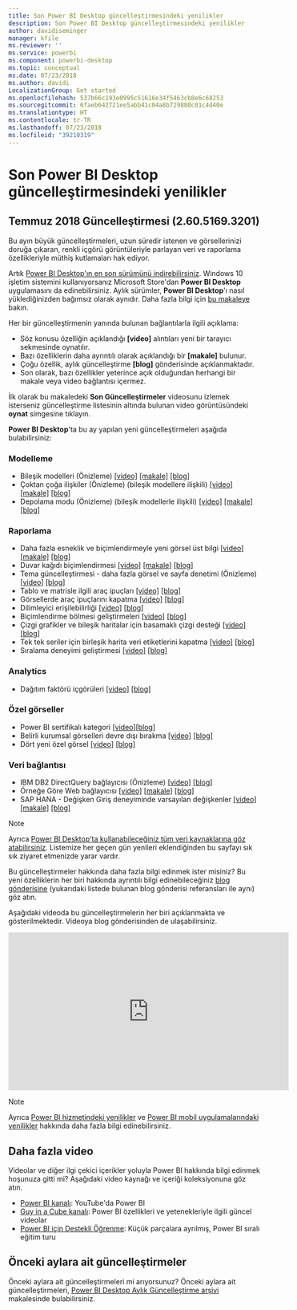 ```yaml
---
title: Son Power BI Desktop güncelleştirmesindeki yenilikler
description: Son Power BI Desktop güncelleştirmesindeki yenilikler
author: davidiseminger
manager: kfile
ms.reviewer: ''
ms.service: powerbi
ms.component: powerbi-desktop
ms.topic: conceptual
ms.date: 07/23/2018
ms.author: davidi
LocalizationGroup: Get started
ms.openlocfilehash: 537b66c193e0995c51616e34f5463cb8e6c68253
ms.sourcegitcommit: 6faeb642721ee5abb41c04a8b729880c01c4d40e
ms.translationtype: HT
ms.contentlocale: tr-TR
ms.lasthandoff: 07/23/2018
ms.locfileid: "39210319"
---
```

# <a name="whats-new-in-the-latest-power-bi-desktop-update"></a>Son Power BI Desktop güncelleştirmesindeki yenilikler

## <a name="july-2018-update-26051693201"></a>Temmuz 2018 Güncelleştirmesi (2.60.5169.3201)

Bu ayın büyük güncelleştirmeleri, uzun süredir istenen ve görsellerinizi doruğa çıkaran, renkli içgörü görüntüleriyle parlayan veri ve raporlama özellikleriyle müthiş kutlamaları hak ediyor.

Artık [Power BI Desktop'ın en son sürümünü indirebilirsiniz](https://powerbi.microsoft.com/desktop). Windows 10 işletim sistemini kullanıyorsanız Microsoft Store'dan **Power BI Desktop** uygulamasını da edinebilirsiniz. Aylık sürümler, **Power BI Desktop**'ı nasıl yüklediğinizden bağımsız olarak aynıdır. Daha fazla bilgi için [bu makaleye](desktop-get-the-desktop.md) bakın. 

Her bir güncelleştirmenin yanında bulunan bağlantılarla ilgili açıklama:

* Söz konusu özelliğin açıklandığı **[video]** alıntıları yeni bir tarayıcı sekmesinde oynatılır.
* Bazı özelliklerin daha ayrıntılı olarak açıklandığı bir **[makale]** bulunur.
* Çoğu özellik, aylık güncelleştirme **[blog]** gönderisinde açıklanmaktadır.
* Son olarak, bazı özellikler yeterince açık olduğundan herhangi bir makale veya video bağlantısı içermez.

İlk olarak bu makaledeki **Son Güncelleştirmeler** videosunu izlemek isterseniz güncelleştirme listesinin altında bulunan video görüntüsündeki **oynat** simgesine tıklayın.

**Power BI Desktop**'ta bu ay yapılan yeni güncelleştirmeleri aşağıda bulabilirsiniz:

### <a name="modeling"></a>Modelleme

* Bileşik modelleri (Önizleme)  [[video]](https://youtu.be/Mtig3rmIUe0?t=15s)  [[makale]](desktop-composite-models.md)  [[blog]](https://powerbi.microsoft.com/blog/power-bi-desktop-july-2018-feature-summary/#compositeModels)
* Çoktan çoğa ilişkiler (Önizleme) (bileşik modellere ilişkili)  [[video]](https://youtu.be/Mtig3rmIUe0?t=4m53s)  [[makale]](desktop-many-to-many-relationships.md)  [[blog]](https://powerbi.microsoft.com/blog/power-bi-desktop-july-2018-feature-summary/#compositeModels)
* Depolama modu (Önizleme) (bileşik modellerle ilişkili)  [[video]](https://youtu.be/Mtig3rmIUe0?t=15s)  [[makale]](desktop-storage-mode.md)  [[blog]](https://powerbi.microsoft.com/blog/power-bi-desktop-july-2018-feature-summary/#compositeModels)


### <a name="reporting"></a>Raporlama

* Daha fazla esneklik ve biçimlendirmeyle yeni görsel üst bilgi  [[video]](https://youtu.be/Mtig3rmIUe0?t=8m26s)  [[makale]](desktop-visual-elements-for-reports.md#using-improved-visual-headers-in-power-bi-reports)  [[blog]](https://powerbi.microsoft.com/blog/power-bi-desktop-july-2018-feature-summary/#visualHeader) 
* Duvar kağıdı biçimlendirmesi  [[video]](https://youtu.be/Mtig3rmIUe0?t=14m19s)  [[makale]](desktop-visual-elements-for-reports.md#using-wallpaper-in-power-bi-reports)  [[blog]](https://powerbi.microsoft.com/blog/power-bi-desktop-july-2018-feature-summary/#wallpaper) 
* Tema güncelleştirmesi - daha fazla görsel ve sayfa denetimi (Önizleme)  [[video]](https://youtu.be/Mtig3rmIUe0?t=19m14s)  [[blog]](https://powerbi.microsoft.com/blog/power-bi-desktop-july-2018-feature-summary/#theme) 
* Tablo ve matrisle ilgili araç ipuçları  [[video]](https://youtu.be/Mtig3rmIUe0?t=22m53s)  [[blog]](https://powerbi.microsoft.com/blog/power-bi-desktop-july-2018-feature-summary/#tableTooltips) 
* Görsellerde araç ipuçlarını kapatma  [[video]](https://youtu.be/Mtig3rmIUe0?t=22m53s)  [[blog]](https://powerbi.microsoft.com/blog/power-bi-desktop-july-2018-feature-summary/#tooltips) 
* Dilimleyici erişilebilirliği  [[video]](https://youtu.be/Mtig3rmIUe0?t=27m29s)  [[blog]](https://powerbi.microsoft.com/blog/power-bi-desktop-july-2018-feature-summary/#slicerAccessibility) 
* Biçimlendirme bölmesi geliştirmeleri  [[video]](https://youtu.be/Mtig3rmIUe0?t=30m18s)  [[blog]](https://powerbi.microsoft.com/blog/power-bi-desktop-july-2018-feature-summary/#formattingPane) 
* Çizgi grafikler ve bileşik haritalar için basamaklı çizgi desteği  [[video]](https://youtu.be/Mtig3rmIUe0?t=32m46s)  [[blog]](https://powerbi.microsoft.com/blog/power-bi-desktop-july-2018-feature-summary/#steppedLine) 
* Tek tek seriler için birleşik harita veri etiketlerini kapatma  [[video]](https://youtu.be/Mtig3rmIUe0?t=34m19s)  [[blog]](https://powerbi.microsoft.com/blog/power-bi-desktop-july-2018-feature-summary/#comboDataLabels) 
* Sıralama deneyimi geliştirmesi  [[video]](https://youtu.be/Mtig3rmIUe0?t=35m44s)  [[blog]](https://powerbi.microsoft.com/blog/power-bi-desktop-july-2018-feature-summary/#sorting) 

### <a name="analytics"></a>Analytics

* Dağıtım faktörü içgörüleri  [[video]](https://youtu.be/Mtig3rmIUe0?t=37m)  [[blog]](https://powerbi.microsoft.com/blog/power-bi-desktop-july-2018-feature-summary/#distributionFactor) 

### <a name="custom-visuals"></a>Özel görseller

* Power BI sertifikalı kategori  [[video]](https://youtu.be/Mtig3rmIUe0?t=41m13s)[[blog]  ](https://powerbi.microsoft.com/blog/power-bi-desktop-july-2018-feature-summary/#certifiedVisuals) 
* Belirli kurumsal görselleri devre dışı bırakma   [[video]](https://youtu.be/Mtig3rmIUe0?t=42m32s)  [[blog]](https://powerbi.microsoft.com/blog/power-bi-desktop-july-2018-feature-summary/#orgCustomVisuals) 
* Dört yeni özel görsel  [[video]](https://youtu.be/Mtig3rmIUe0?t=44m)  [[blog]](https://powerbi.microsoft.com/blog/power-bi-desktop-july-2018-feature-summary/#visio) 

### <a name="data-connectivity"></a>Veri bağlantısı

* IBM DB2 DirectQuery bağlayıcısı (Önizleme)  [[video]](https://youtu.be/Mtig3rmIUe0?t=54m25s)  [[blog]](https://powerbi.microsoft.com/blog/power-bi-desktop-july-2018-feature-summary/#IBMDB2) 
* Örneğe Göre Web bağlayıcısı  [[video]](https://youtu.be/Mtig3rmIUe0?t=54m53s)  [[makale]](desktop-connect-to-web-by-example.md)   [[blog]](https://powerbi.microsoft.com/blog/power-bi-desktop-july-2018-feature-summary/#WebByExample) 
* SAP HANA - Değişken Giriş deneyiminde varsayılan değişkenler [[video]](https://youtu.be/Mtig3rmIUe0?t=56m19s)  [[makale]](desktop-sap-hana.md)  [[blog]](https://powerbi.microsoft.com/blog/power-bi-desktop-july-2018-feature-summary/#SAPHANA) 


> [!NOTE]
> Ayrıca [Power BI Desktop'ta kullanabileceğiniz tüm veri kaynaklarına göz atabilirsiniz](desktop-data-sources.md). Listemize her geçen gün yenileri eklendiğinden bu sayfayı sık sık ziyaret etmenizde yarar vardır.

Bu güncelleştirmeler hakkında daha fazla bilgi edinmek ister misiniz? Bu yeni özelliklerin her biri hakkında ayrıntılı bilgi edinebileceğiniz [blog gönderisine](https://powerbi.microsoft.com/blog/power-bi-desktop-july-2018-feature-summary/) (yukarıdaki listede bulunan blog gönderisi referansları ile aynı) göz atın.


Aşağıdaki videoda bu güncelleştirmelerin her biri açıklanmakta ve gösterilmektedir. Videoya blog gönderisinden de ulaşabilirsiniz.

<iframe width="560" height="315" src="https://www.youtube.com/embed/Mtig3rmIUe0" frameborder="0" allow="autoplay; encrypted-media" allowfullscreen></iframe>


> [!NOTE]
> Ayrıca [Power BI hizmetindeki yenilikler](service-whats-new.md) ve [Power BI mobil uygulamalarındaki yenilikler](mobile-whats-new-in-the-mobile-apps.md) hakkında daha fazla bilgi edinebilirsiniz.

## <a name="more-videos"></a>Daha fazla video

Videolar ve diğer ilgi çekici içerikler yoluyla Power BI hakkında bilgi edinmek hoşunuza gitti mi? Aşağıdaki video kaynağı ve içeriği koleksiyonuna göz atın.

-   [Power BI kanalı](https://www.youtube.com/user/mspowerbi): YouTube'da Power BI
-   [Guy in a Cube kanalı](https://www.youtube.com/channel/UCFp1vaKzpfvoGai0vE5VJ0w): Power BI özellikleri ve yetenekleriyle ilgili güncel videolar
-   [Power BI için Destekli Öğrenme](https://powerbi.microsoft.com/guided-learning/): Küçük parçalara ayrılmış, Power BI sıralı eğitim turu

## <a name="previous-months-updates"></a>Önceki aylara ait güncelleştirmeler

Önceki aylara ait güncelleştirmeleri mi arıyorsunuz? Önceki aylara ait güncelleştirmeleri, [Power BI Desktop Aylık Güncelleştirme arşivi](desktop-latest-update-archive.md) makalesinde bulabilirsiniz.